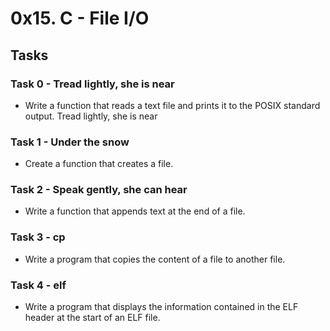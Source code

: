 # 0x15. C - File I/O

## Tasks

### Task 0 - Tread lightly, she is near
- Write a function that reads a text file and prints it to the POSIX standard output. Tread lightly, she is near

### Task 1 - Under the snow
- Create a function that creates a file.

### Task 2 - Speak gently, she can hear
- Write a function that appends text at the end of a file.

### Task 3 - cp
- Write a program that copies the content of a file to another file.

### Task 4 - elf
- Write a program that displays the information contained in the ELF header at the start of an ELF file.
